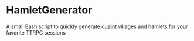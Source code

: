 # HamletGenerator
A small Bash script to quickly generate quaint villages and hamlets for your favorite TTRPG sessions
